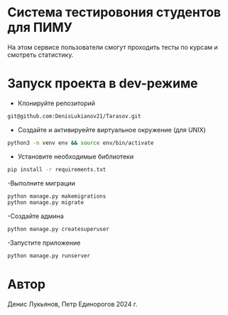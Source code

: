 # Система тестировония студентов для ПИМУ
На этом сервисе пользователи смогут проходить тесты по курсам и смотреть статистику.
# Запуск проекта в dev-режиме
- Клонируйте репозиторий
```bash
git@github.com:DenisLukianov21/Tarasov.git
```
- Создайте и активируейте виртуальное окружение (для UNIX)
```bash
python3 -m venv env && source env/bin/activate
```
- Установите необходимые библиотеки
```bash
pip install -r requirements.txt
```
-Выполните миграции
```bash
python manage.py makemigrations
python manage.py migrate
```
-Создайте админа
```bash
python manage.py createsuperuser
```
-Запустите приложение
```bash
python manage.py runserver
```
# Автор
Денис Лукьянов, Петр Единорогов
2024 г.